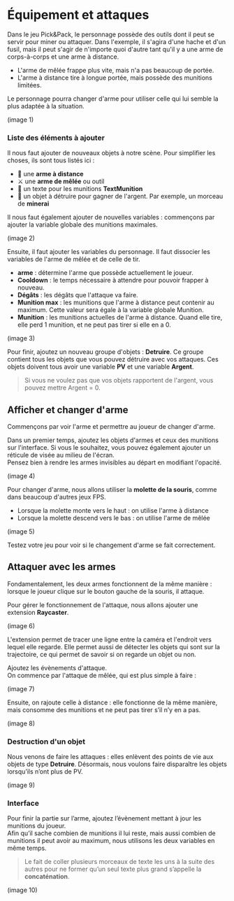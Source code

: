 # Équipement et attaques

Dans le jeu Pick&Pack, le personnage possède des outils dont il peut se servir pour miner ou attaquer. Dans l'exemple, il s'agira d'une hache et d'un fusil, mais il peut s'agir de n'importe quoi d'autre tant qu'il y a une arme de corps-à-corps et une arme à distance.  
  - L'arme de mêlée frappe plus vite, mais n'a pas beaucoup de portée.  
  - L'arme à distance tire à longue portée, mais possède des munitions limitées.

Le personnage pourra changer d'arme pour utiliser celle qui lui semble la plus adaptée à la situation.

(image 1)

### Liste des éléments à ajouter

Il nous faut ajouter de nouveaux objets à notre scène. Pour simplifier les choses, ils sont tous listés ici :  
  - 🏹 une **arme à distance**  
  - ⚔️ une **arme de mêlée** ou outil  
  - 📜 un texte pour les munitions **TextMunition**  
  - 💎 un objet à détruire pour gagner de l'argent. Par exemple, un morceau de **minerai**

Il nous faut également ajouter de nouvelles variables : commençons par ajouter la variable globale des munitions maximales.

(image 2)

Ensuite, il faut ajouter les variables du personnage. Il faut dissocier les variables de l'arme de mêlée et de celle de tir.  
  - **arme** : détermine l'arme que possède actuellement le joueur.  
  - **Cooldown** : le temps nécessaire à attendre pour pouvoir frapper à nouveau.  
  - **Dégâts** : les dégâts que l'attaque va faire.  
  - **Munition max** : les munitions que l'arme à distance peut contenir au maximum. Cette valeur sera égale à la variable globale Munition.  
  - **Munition** : les munitions actuelles de l'arme à distance. Quand elle tire, elle perd 1 munition, et ne peut pas tirer si elle en a 0.

(image 3)

Pour finir, ajoutez un nouveau groupe d'objets : **Detruire**. Ce groupe contient tous les objets que vous pouvez détruire avec vos attaques. Ces objets doivent tous avoir une variable **PV** et une variable **Argent**.

> Si vous ne voulez pas que vos objets rapportent de l'argent, vous pouvez mettre Argent = 0.

## Afficher et changer d'arme

Commençons par voir l'arme et permettre au joueur de changer d'arme.

Dans un premier temps, ajoutez les objets d'armes et ceux des munitions sur l'interface. Si vous le souhaitez, vous pouvez également ajouter un réticule de visée au milieu de l'écran.  
Pensez bien à rendre les armes invisibles au départ en modifiant l'opacité.

(image 4)

Pour changer d'arme, nous allons utiliser la **molette de la souris**, comme dans beaucoup d'autres jeux FPS.  
  - Lorsque la molette monte vers le haut : on utilise l'arme à distance  
  - Lorsque la molette descend vers le bas : on utilise l'arme de mêlée

(image 5)

Testez votre jeu pour voir si le changement d'arme se fait correctement.

## Attaquer avec les armes

Fondamentalement, les deux armes fonctionnent de la même manière : lorsque le joueur clique sur le bouton gauche de la souris, il attaque.

Pour gérer le fonctionnement de l'attaque, nous allons ajouter une extension **Raycaster**.

(image 6)

L'extension permet de tracer une ligne entre la caméra et l'endroit vers lequel elle regarde. Elle permet aussi de détecter les objets qui sont sur la trajectoire, ce qui permet de savoir si on regarde un objet ou non.

Ajoutez les évènements d'attaque.  
On commence par l'attaque de mêlée, qui est plus simple à faire :

(image 7)

Ensuite, on rajoute celle à distance : elle fonctionne de la même manière, mais consomme des munitions et ne peut pas tirer s’il n’y en a pas.

(image 8)

### Destruction d'un objet

Nous venons de faire les attaques : elles enlèvent des points de vie aux objets de type **Detruire**. Désormais, nous voulons faire disparaître les objets lorsqu’ils n’ont plus de PV.

(image 9)

### Interface

Pour finir la partie sur l’arme, ajoutez l’évènement mettant à jour les munitions du joueur.  
Afin qu’il sache combien de munitions il lui reste, mais aussi combien de munitions il peut avoir au maximum, nous utilisons les deux variables en même temps.

> Le fait de coller plusieurs morceaux de texte les uns à la suite des autres pour ne former qu’un seul texte plus grand s’appelle la **concaténation**.

(image 10) 

